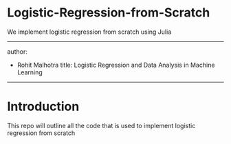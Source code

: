 # Logistic-Regression-from-Scratch
We implement logistic regression from scratch using Julia

---
author:
- Rohit Malhotra
title: Logistic Regression and Data Analysis in Machine Learning
---

# Introduction
This repo will outline all the code that is used to implement logistic regression from scratch
